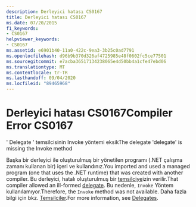 ```yaml
---
description: Derleyici hatası CS0167
title: Derleyici hatası CS0167
ms.date: 07/20/2015
f1_keywords:
- CS0167
helpviewer_keywords:
- CS0167
ms.assetid: e6901b40-11a0-422c-9ea3-3b25c0ad7791
ms.openlocfilehash: d96b9b370d326af4725985e48f0602fc5ce77501
ms.sourcegitcommit: e7acba36517134238065e4d50bb4a1cfe47ebd06
ms.translationtype: MT
ms.contentlocale: tr-TR
ms.lasthandoff: 09/04/2020
ms.locfileid: "89465968"
---
```

# <a name="compiler-error-cs0167"></a><span data-ttu-id="ce30c-103">Derleyici hatası CS0167</span><span class="sxs-lookup"><span data-stu-id="ce30c-103">Compiler Error CS0167</span></span>
<span data-ttu-id="ce30c-104">' Delegate ' temsilcisinin Invoke yöntemi eksik</span><span class="sxs-lookup"><span data-stu-id="ce30c-104">The delegate 'delegate' is missing the Invoke method</span></span>  
  
 <span data-ttu-id="ce30c-105">Başka bir derleyici ile oluşturulmuş bir yönetilen programı (.NET çalışma zamanı kullanan bir) içeri ve kullandınız.</span><span class="sxs-lookup"><span data-stu-id="ce30c-105">You imported and used a managed program (one that uses the .NET runtime) that was created with another compiler.</span></span> <span data-ttu-id="ce30c-106">Bu derleyici, hatalı oluşturulmuş bir [temsilciye](../language-reference/builtin-types/reference-types.md)izin verilir.</span><span class="sxs-lookup"><span data-stu-id="ce30c-106">That compiler allowed an ill-formed [delegate](../language-reference/builtin-types/reference-types.md).</span></span> <span data-ttu-id="ce30c-107">Bu nedenle, `Invoke` Yöntem kullanılamıyor.</span><span class="sxs-lookup"><span data-stu-id="ce30c-107">Therefore, the `Invoke` method was not available.</span></span> <span data-ttu-id="ce30c-108">Daha fazla bilgi için bkz. [Temsilciler](../programming-guide/delegates/index.md).</span><span class="sxs-lookup"><span data-stu-id="ce30c-108">For more information, see [Delegates](../programming-guide/delegates/index.md).</span></span>

